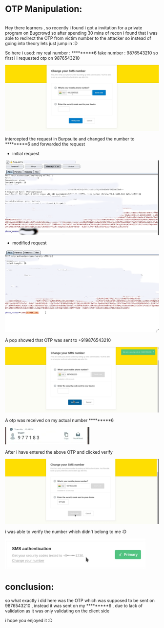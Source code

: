 # OTP Manipulation:
<br>
Hey there learners , so recently i found i got a invitation for a private program on Bugcrowd so after spending 30 mins of recon i found that i was able to redirect the OTP from victim number to the attacker so instead of going into theory lets just jump in :D

So here i used:
my real number : *********6
fake number : 9876543210 
so first i i requested otp on 9876543210 

![](1.png)


 intercepted the request in Burpsuite and changed the number to *********6
 and forwarded the request

* initial request

![](2.png)

* modified request 

![](3.png)

A pop showed that OTP was sent to +919876543210

![](4.png)

A otp was received on my actual number *********6

![](5.png)

 After i have entered the above OTP and clicked verify

![](6.png)

i was able to verify the number which didn't belong to me :D

![](7.png)



# conclusion:

so what exactly i did here was the OTP which was supposed to be sent on 9876543210 , instead it was sent on my *********6 , due to lack of validation as it was only validating on the client side 

i hope you enjoyed it :D
